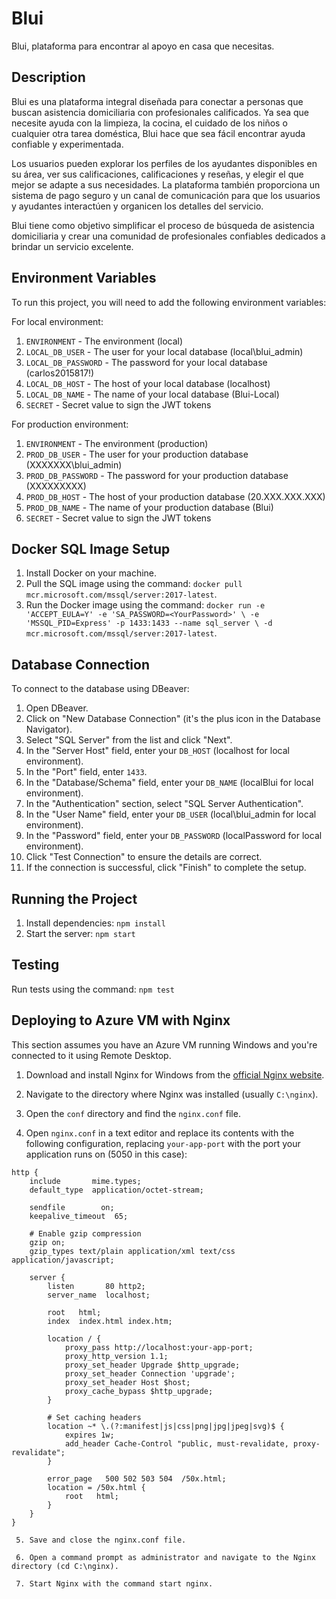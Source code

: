 # Blui

Blui, plataforma para encontrar al apoyo en casa que necesitas.

## Description

Blui es una plataforma integral diseñada para conectar a personas que buscan asistencia domiciliaria con profesionales calificados. Ya sea que necesite ayuda con la limpieza, la cocina, el cuidado de los niños o cualquier otra tarea doméstica, Blui hace que sea fácil encontrar ayuda confiable y experimentada.

Los usuarios pueden explorar los perfiles de los ayudantes disponibles en su área, ver sus calificaciones, calificaciones y reseñas, y elegir el que mejor se adapte a sus necesidades. La plataforma también proporciona un sistema de pago seguro y un canal de comunicación para que los usuarios y ayudantes interactúen y organicen los detalles del servicio.

Blui tiene como objetivo simplificar el proceso de búsqueda de asistencia domiciliaria y crear una comunidad de profesionales confiables dedicados a brindar un servicio excelente.

## Environment Variables

To run this project, you will need to add the following environment variables:

For local environment:

1. `ENVIRONMENT` - The environment (local)
2. `LOCAL_DB_USER` - The user for your local database (local\\blui_admin)
3. `LOCAL_DB_PASSWORD` - The password for your local database (carlos2015817!)
4. `LOCAL_DB_HOST` - The host of your local database (localhost)
5. `LOCAL_DB_NAME` - The name of your local database (Blui-Local)
6. `SECRET` - Secret value to sign the JWT tokens

For production environment:

1. `ENVIRONMENT` - The environment (production)
2. `PROD_DB_USER` - The user for your production database (XXXXXXX\\blui_admin)
3. `PROD_DB_PASSWORD` - The password for your production database (XXXXXXXXX)
4. `PROD_DB_HOST` - The host of your production database (20.XXX.XXX.XXX)
5. `PROD_DB_NAME` - The name of your production database (Blui)
6. `SECRET` - Secret value to sign the JWT tokens

## Docker SQL Image Setup

1. Install Docker on your machine.
2. Pull the SQL image using the command: `docker pull mcr.microsoft.com/mssql/server:2017-latest`.
3. Run the Docker image using the command: `docker run -e 'ACCEPT_EULA=Y' -e 'SA_PASSWORD=<YourPassword>' \
   -e 'MSSQL_PID=Express' -p 1433:1433 --name sql_server \
   -d mcr.microsoft.com/mssql/server:2017-latest`.

## Database Connection

To connect to the database using DBeaver:

1. Open DBeaver.
2. Click on "New Database Connection" (it's the plus icon in the Database Navigator).
3. Select "SQL Server" from the list and click "Next".
4. In the "Server Host" field, enter your `DB_HOST` (localhost for local environment).
5. In the "Port" field, enter `1433`.
6. In the "Database/Schema" field, enter your `DB_NAME` (localBlui for local environment).
7. In the "Authentication" section, select "SQL Server Authentication".
8. In the "User Name" field, enter your `DB_USER` (local\\blui_admin for local environment).
9. In the "Password" field, enter your `DB_PASSWORD` (localPassword for local environment).
10. Click "Test Connection" to ensure the details are correct.
11. If the connection is successful, click "Finish" to complete the setup.

## Running the Project

1. Install dependencies: `npm install`
2. Start the server: `npm start`

## Testing

Run tests using the command: `npm test`

## Deploying to Azure VM with Nginx

This section assumes you have an Azure VM running Windows and you're connected to it using Remote Desktop.

1. Download and install Nginx for Windows from the [official Nginx website](http://nginx.org/en/download.html).

2. Navigate to the directory where Nginx was installed (usually `C:\nginx`).

3. Open the `conf` directory and find the `nginx.conf` file.

4. Open `nginx.conf` in a text editor and replace its contents with the following configuration, replacing `your-app-port` with the port your application runs on (5050 in this case):

```nginx
http {
    include       mime.types;
    default_type  application/octet-stream;

    sendfile        on;
    keepalive_timeout  65;

    # Enable gzip compression
    gzip on;
    gzip_types text/plain application/xml text/css application/javascript;

    server {
        listen       80 http2;
        server_name  localhost;

        root   html;
        index  index.html index.htm;

        location / {
            proxy_pass http://localhost:your-app-port;
            proxy_http_version 1.1;
            proxy_set_header Upgrade $http_upgrade;
            proxy_set_header Connection 'upgrade';
            proxy_set_header Host $host;
            proxy_cache_bypass $http_upgrade;
        }

        # Set caching headers
        location ~* \.(?:manifest|js|css|png|jpg|jpeg|svg)$ {
            expires 1w;
            add_header Cache-Control "public, must-revalidate, proxy-revalidate";
        }

        error_page   500 502 503 504  /50x.html;
        location = /50x.html {
            root   html;
        }
    }
}

 5. Save and close the nginx.conf file.

 6. Open a command prompt as administrator and navigate to the Nginx directory (cd C:\nginx).

 7. Start Nginx with the command start nginx.
